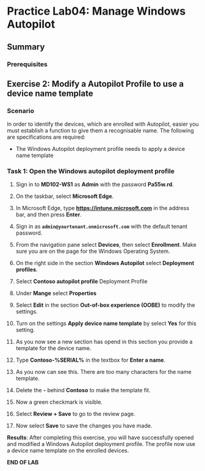 # Practice Lab04: Manage Windows Autopilot

## Summary

### Prerequisites

## Exercise 2: Modify a Autopilot Profile to use a device name template

### Scenario

In order to identify the devices, which are enrolled with Autopilot, easier you must establish a function to give them a recognisable name. 
The following are specifications are required:

- The Windows Autopilot deployment profile needs to apply a device name template

### Task 1: Open the Windows autopilot deployment profile

1. Sign in to **MD102-WS1** as **Admin** with the password **Pa55w.rd**.

2. On the taskbar, select **Microsoft Edge**.

3. In Microsoft Edge, type **https://intune.microsoft.com** in the  address bar, and then press **Enter**. 

4. Sign in as **`admin@yourtenant.onmicrosoft.com`** with the default tenant password.

5. From the navigation pane select **Devices**, then select **Enrollment**. Make sure you are on the page for the Windows Operating System.

6. On the right side in the section **Windows Autopilot** select **Deployment profiles**.

7. Select **Contoso autopilot profile** Deployment Profile

8. Under **Mange** select **Properties** 

9. Select **Edit** in the section **Out-of-box experience (OOBE)** to modify the settings.

10. Turn on the settings **Apply device name template** by select **Yes** for this setting.

11. As you now see a new section has opend in this section you provide a template for the device name.

12. Type **Contoso-%SERIAL%** in the textbox for **Enter a name**.

13. As you now can see this. There are too many characters for the name template.

14. Delete the **-** behind **Contoso** to make the template fit.

15. Now a green checkmark is visible.

16. Select **Review + Save** to go to the review page.

17. Now select **Save** to save the changes you have made.

**Results**: After completing this exercise, you will have successfully opened and modified a Windows Autopilot deployment profile. The profile now use a device name template on the enrolled devices.

**END OF LAB**